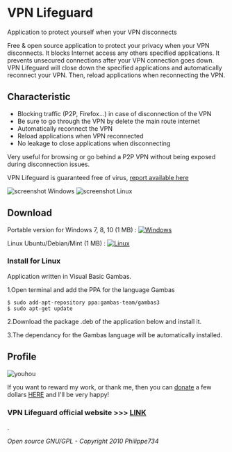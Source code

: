 # VPN Lifeguard

Application to protect yourself when your VPN disconnects

Free & open source application to protect your privacy when your VPN disconnects. It blocks Internet access any others specified applications. It prevents unsecured connections after your VPN connection goes down. VPN Lifeguard will close down the specified applications and automatically reconnect your VPN. Then, reload applications when reconnecting the VPN.


## Characteristic
- Blocking traffic (P2P, Firefox...) in case of disconnection of the VPN
- Be sure to go through the VPN by delete the main route internet
- Automatically reconnect the VPN
- Reload applications when VPN reconnected
- No leakage to close applications when disconnecting

Very useful for browsing or go behind a P2P VPN without being exposed during disconnection issues.

VPN Lifeguard is guaranteed free of virus, [report available here](https://www.virustotal.com/fr/file/fd9ea19dabb0835c394bb7cc474a779a902697180357e6ffb18faff933c69bb7/analysis/1289253720/)


![screenshot Windows](https://cloud.githubusercontent.com/assets/24923693/21724985/c862e628-d436-11e6-8a80-de1ba45efb01.jpg)
![screenshot Linux](https://cloud.githubusercontent.com/assets/24923693/21725040/f8ba429e-d436-11e6-9069-67e2f95976e4.png)

## Download
Portable version for Windows 7, 8, 10 (1 MB) : [![Windows][2]][1]

  [1]: https://github.com/Philippe734/VPN-Lifeguard/raw/master/Windows/1.4.14/VpnLifeguard.zip
  [2]: https://cloud.githubusercontent.com/assets/24923693/21724562/26754b04-d435-11e6-9654-779c17c2ebcf.png

Linux Ubuntu/Debian/Mint (1 MB) : [![Linux][2]][3]

  [3]: https://github.com/Philippe734/VPN-Lifeguard/raw/master/Linux/1.0.4/Setup_VPNLifeguard_for_Ubuntu.deb


### Install for Linux

Application written in Visual Basic Gambas. 

1.Open terminal and add the PPA for the language Gambas

    $ sudo add-apt-repository ppa:gambas-team/gambas3
    $ sudo apt-get update 
  
2.Download the package .deb of the application below and install it.

3.The dependancy for the Gambas language will be automatically installed.

## Profile

![youhou](https://cloud.githubusercontent.com/assets/24923693/21691776/43084e80-d37a-11e6-9571-5c6c60c19964.gif)

If you want to reward my work, or thank me, then you can [donate](http://vpnlifeguard.blogspot.fr/p/faire-un-don.html) a few dollars [HERE](http://vpnlifeguard.blogspot.fr/p/faire-un-don.html) and I'll be very happy!

### VPN Lifeguard official website >>> [LINK](http://vpnlifeguard.blogspot.fr/p/english.html)

.

*Open source GNU/GPL - Copyright 2010 Philippe734*
